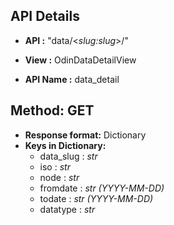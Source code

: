 ## API Details
* __API :__ "data/<*slug:slug*>/"
  
* __View :__ OdinDataDetailView

* __API Name :__ data_detail

## Method: GET

* __Response format:__ Dictionary
* __Keys in Dictionary:__
   * data_slug : _str_
   * iso : *str*
   * node : *str*
   * fromdate : *str (YYYY-MM-DD)*
   * todate : *str (YYYY-MM-DD)*
   * datatype : *str*